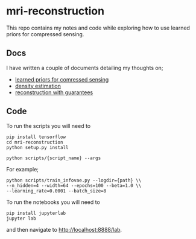 # mri-reconstruction

This repo contains my notes and code while exploring how to use learned priors for compressed sensing.

## Docs

I have written a couple of documents detailing my thoughts on;

- [learned priors for comressed sensing](https://github.com/act65/mri-reconstruction/blob/master/docs/learn-prior.md)
- [density estimation](https://github.com/act65/mri-reconstruction/blob/master/docs/density.md)
- [reconstruction with guarantees](https://github.com/act65/mri-reconstruction/blob/master/docs/guarantees.md)

## Code

To run the scripts you will need to

```
pip install tensorflow
cd mri-reconstruction
python setup.py install

python scripts/{script_name} --args
```
For example;
```
python scripts/train_infovae.py --logdir={path} \\
--n_hidden=4 --width=64 --epochs=100 --beta=1.0 \\
--learning_rate=0.0001 --batch_size=8
```


To run the notebooks you will need to
```
pip install jupyterlab
jupyter lab
```
and then navigate to [http://localhost:8888/lab](http://localhost:8888/lab).
